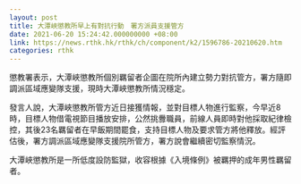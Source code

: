 ```yaml
---
layout: post
title: 大潭峽懲教所早上有對抗行動　署方派員支援管方
date: 2021-06-20 15:24:42.000000000 +08:00
link: https://news.rthk.hk/rthk/ch/component/k2/1596786-20210620.htm
categories: rthk
---
```


懲教署表示，大潭峽懲教所個別羈留者企圖在院所內建立勢力對抗管方，署方隨即調派區域應變隊支援，現時大潭峽懲教所情況穩定。

發言人說，大潭峽懲教所管方近日接獲情報，並對目標人物進行監察，今早近8時，目標人物借電視節目播放安排，公然挑釁職員，前線人員即時對他採取紀律檢控，其後23名羈留者在早飯期間罷食，支持目標人物及要求管方將他釋放。經評估後，署方調派區域應變隊支援院所管方，署方說會繼續密切監察情況。

大潭峽懲教所是一所低度設防監獄，收容根據《入境條例》被羈押的成年男性羈留者。
